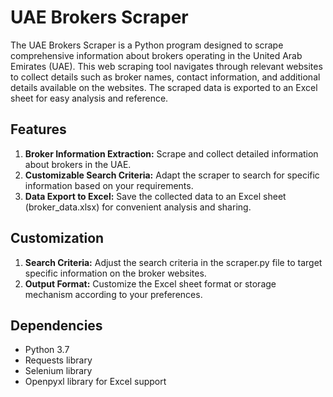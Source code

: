 # UAE Brokers Scraper
The UAE Brokers Scraper is a Python program designed to scrape comprehensive information about brokers operating in the United Arab Emirates (UAE). This web scraping tool navigates through relevant websites to collect details such as broker names, contact information, and additional details available on the websites. The scraped data is exported to an Excel sheet for easy analysis and reference.

## Features
1. **Broker Information Extraction:**
Scrape and collect detailed information about brokers in the UAE.
3. **Customizable Search Criteria:**
Adapt the scraper to search for specific information based on your requirements.
3. **Data Export to Excel:**
Save the collected data to an Excel sheet (broker_data.xlsx) for convenient analysis and sharing.

## Customization
1. **Search Criteria:**
Adjust the search criteria in the scraper.py file to target specific information on the broker websites.
2. **Output Format:**
Customize the Excel sheet format or storage mechanism according to your preferences.

## Dependencies
- Python 3.7
- Requests library
- Selenium library
- Openpyxl library for Excel support

